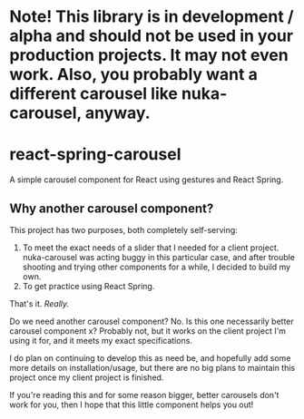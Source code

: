 # Note! This library is in development / alpha and should not be used in your production projects. It may not even work. Also, you probably want a different carousel like nuka-carousel, anyway.

# react-spring-carousel

A simple carousel component for React using gestures and React Spring.

## Why another carousel component?

This project has two purposes, both completely self-serving:

1. To meet the exact needs of a slider that I needed for a client project. nuka-carousel was acting buggy in this particular case, and after trouble shooting and trying other components for a while, I decided to build my own.
2. To get practice using React Spring.

That's it. _Really._

Do we need another carousel component? No.
Is this one necessarily better carousel component x? Probably not, but it works on the client project I'm using it for, and it meets my exact specifications.

I do plan on continuing to develop this as need be, and hopefully add some more details on installation/usage, but there are no big plans to maintain this project once my client project is finished.

If you're reading this and for some reason bigger, better carousels don't work for you, then I hope that this little component helps you out!
